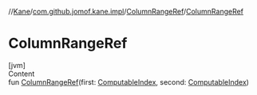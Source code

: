 //[Kane](../../index.md)/[com.github.jomof.kane.impl](../index.md)/[ColumnRangeRef](index.md)/[ColumnRangeRef](-column-range-ref.md)



# ColumnRangeRef  
[jvm]  
Content  
fun [ColumnRangeRef](-column-range-ref.md)(first: [ComputableIndex](../-computable-index/index.md), second: [ComputableIndex](../-computable-index/index.md))  



